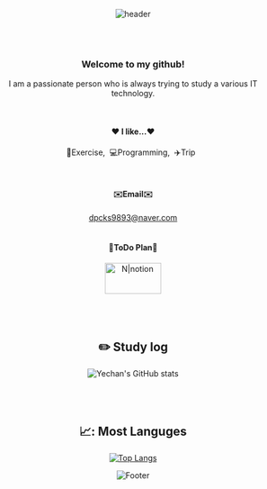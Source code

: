 <div align="center"> 

![header](https://capsule-render.vercel.app/api?type=cylinder&color=000000&height=150&section=header&text=Yun&nbsp;Ye&nbsp;Chan&fontColor=ffffff&fontSize=70&animation=fadeIn&fontAlignY=55&desc=%20&descAlignY=62&descAlign=62)


<br><br>
### Welcome to my github!
<p>I am a passionate person who is always trying to study a various IT technology. </p>
 <br/>


#### ❤️ I like...❤️
<p>💪Exercise,&nbsp;&nbsp;💻Programming,&nbsp;&nbsp;✈️Trip&nbsp;&nbsp;</p>
 <br/>

#### ✉️Email✉️
dpcks9893@naver.com 
<br><br>

#### 📅ToDo Plan📅
<a href="https://www.notion.so/Today-s-tasks-8106e59f4b364d409039acfddb9e31b1">
    <img src="https://lirp.cdn-website.com/569d015a/dms3rep/multi/opt/1-1a29b886-1920w.png" width="100" height="55" alt="N|notion" />
</a><br><br><br>
<br>

## :pencil2: Study log
![Yechan's GitHub stats](https://github-readme-stats.vercel.app/api?username=yunyechan9893&show_icons=true&theme=cobalt)
<br/><br/><br/><br/>

## 📈: Most Languges
[![Top Langs](https://github-readme-stats.vercel.app/api/top-langs/?username=yunyechan9893)](https://github.com/anuraghazra/github-readme-stats)
<br/>

![Footer](https://capsule-render.vercel.app/api?type=waving&color=4479A1&height=200&section=footer)
 

</div>



